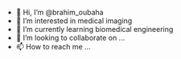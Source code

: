 - 👋 Hi, I’m @brahim_oubaha
- 👀 I’m interested in medical imaging 
- 🌱 I’m currently learning biomedical engineering
- 💞️ I’m looking to collaborate on ...
- 📫 How to reach me ...

<!---
broubaha/broubaha is a ✨ special ✨ repository because its `README.md` (this file) appears on your GitHub profile.
You can click the Preview link to take a look at your changes.
--->
